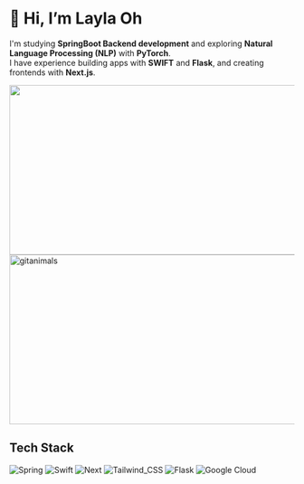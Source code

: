 # 👋 Hi, I’m Layla Oh 

I'm studying **SpringBoot Backend development** and exploring **Natural Language Processing (NLP)** with **PyTorch**.  
I have experience building apps with **SWIFT** and **Flask**, and creating frontends with **Next.js**.

<a href="https://www.gitanimals.org/en_US?utm_medium=image&utm_source=Layla7120&utm_content=farm">
<img
  src="https://render.gitanimals.org/farms/Layla7120"
  width="600"
  height="300"
/>
</a>

<a href="https://www.gitanimals.org/">
  <img
    src="https://render.gitanimals.org/guilds/669739332448602869/draw"
    width="600"
    height="300"
    alt="gitanimals"
  />
</a>

## Tech Stack
![Spring](https://img.shields.io/badge/Spring-6DB33F?style=for-the-badge&logo=spring&logoColor=white)
![Swift](https://img.shields.io/badge/Swift-FA7343?style=for-the-badge&logo=swift&logoColor=white)
![Next](https://img.shields.io/badge/Next.js-000?logo=nextdotjs&logoColor=fff&style=for-the-badge)
![Tailwind_CSS](https://img.shields.io/badge/Tailwind_CSS-38B2AC?style=for-the-badge&logo=tailwind-css&logoColor=white)
![Flask](https://img.shields.io/badge/Flask-000000?style=for-the-badge&logo=flask&logoColor=white)
![Google Cloud](https://img.shields.io/badge/Google_Cloud-4285F4?style=for-the-badge&logo=google-cloud&logoColor=white)


<!---
jenny7120/jenny7120 is a ✨ special ✨ repository because its `README.md` (this file) appears on your GitHub profile.
You can click the Preview link to take a look at your changes.
--->
